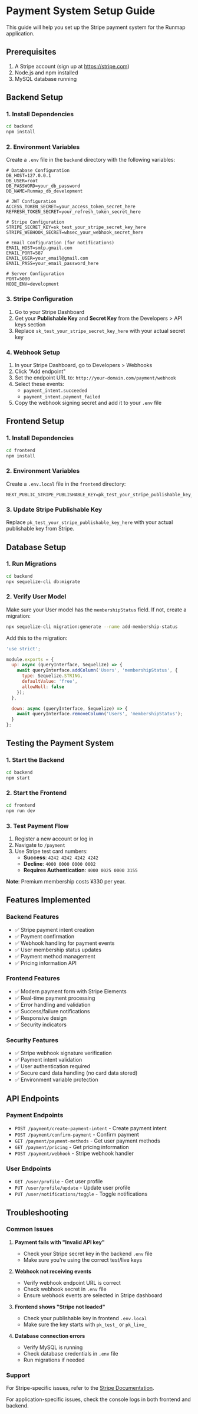 # Payment System Setup Guide

This guide will help you set up the Stripe payment system for the Runmap application.

## Prerequisites

1. A Stripe account (sign up at https://stripe.com)
2. Node.js and npm installed
3. MySQL database running

## Backend Setup

### 1. Install Dependencies

```bash
cd backend
npm install
```

### 2. Environment Variables

Create a `.env` file in the `backend` directory with the following variables:

```env
# Database Configuration
DB_HOST=127.0.0.1
DB_USER=root
DB_PASSWORD=your_db_password
DB_NAME=Runmap_db_development

# JWT Configuration
ACCESS_TOKEN_SECRET=your_access_token_secret_here
REFRESH_TOKEN_SECRET=your_refresh_token_secret_here

# Stripe Configuration
STRIPE_SECRET_KEY=sk_test_your_stripe_secret_key_here
STRIPE_WEBHOOK_SECRET=whsec_your_webhook_secret_here

# Email Configuration (for notifications)
EMAIL_HOST=smtp.gmail.com
EMAIL_PORT=587
EMAIL_USER=your_email@gmail.com
EMAIL_PASS=your_email_password_here

# Server Configuration
PORT=5000
NODE_ENV=development
```

### 3. Stripe Configuration

1. Go to your Stripe Dashboard
2. Get your **Publishable Key** and **Secret Key** from the Developers > API keys section
3. Replace `sk_test_your_stripe_secret_key_here` with your actual secret key

### 4. Webhook Setup

1. In your Stripe Dashboard, go to Developers > Webhooks
2. Click "Add endpoint"
3. Set the endpoint URL to: `http://your-domain.com/payment/webhook`
4. Select these events:
   - `payment_intent.succeeded`
   - `payment_intent.payment_failed`
5. Copy the webhook signing secret and add it to your `.env` file

## Frontend Setup

### 1. Install Dependencies

```bash
cd frontend
npm install
```

### 2. Environment Variables

Create a `.env.local` file in the `frontend` directory:

```env
NEXT_PUBLIC_STRIPE_PUBLISHABLE_KEY=pk_test_your_stripe_publishable_key_here
```

### 3. Update Stripe Publishable Key

Replace `pk_test_your_stripe_publishable_key_here` with your actual publishable key from Stripe.

## Database Setup

### 1. Run Migrations

```bash
cd backend
npx sequelize-cli db:migrate
```

### 2. Verify User Model

Make sure your User model has the `membershipStatus` field. If not, create a migration:

```bash
npx sequelize-cli migration:generate --name add-membership-status
```

Add this to the migration:

```javascript
'use strict';

module.exports = {
  up: async (queryInterface, Sequelize) => {
    await queryInterface.addColumn('Users', 'membershipStatus', {
      type: Sequelize.STRING,
      defaultValue: 'free',
      allowNull: false
    });
  },

  down: async (queryInterface, Sequelize) => {
    await queryInterface.removeColumn('Users', 'membershipStatus');
  }
};
```

## Testing the Payment System

### 1. Start the Backend

```bash
cd backend
npm start
```

### 2. Start the Frontend

```bash
cd frontend
npm run dev
```

### 3. Test Payment Flow

1. Register a new account or log in
2. Navigate to `/payment`
3. Use Stripe test card numbers:
   - **Success**: `4242 4242 4242 4242`
   - **Decline**: `4000 0000 0000 0002`
   - **Requires Authentication**: `4000 0025 0000 3155`

**Note**: Premium membership costs ¥330 per year.

## Features Implemented

### Backend Features
- ✅ Stripe payment intent creation
- ✅ Payment confirmation
- ✅ Webhook handling for payment events
- ✅ User membership status updates
- ✅ Payment method management
- ✅ Pricing information API

### Frontend Features
- ✅ Modern payment form with Stripe Elements
- ✅ Real-time payment processing
- ✅ Error handling and validation
- ✅ Success/failure notifications
- ✅ Responsive design
- ✅ Security indicators

### Security Features
- ✅ Stripe webhook signature verification
- ✅ Payment intent validation
- ✅ User authentication required
- ✅ Secure card data handling (no card data stored)
- ✅ Environment variable protection

## API Endpoints

### Payment Endpoints
- `POST /payment/create-payment-intent` - Create payment intent
- `POST /payment/confirm-payment` - Confirm payment
- `GET /payment/payment-methods` - Get user payment methods
- `GET /payment/pricing` - Get pricing information
- `POST /payment/webhook` - Stripe webhook handler

### User Endpoints
- `GET /user/profile` - Get user profile
- `PUT /user/profile/update` - Update user profile
- `PUT /user/notifications/toggle` - Toggle notifications

## Troubleshooting

### Common Issues

1. **Payment fails with "Invalid API key"**
   - Check your Stripe secret key in the backend `.env` file
   - Make sure you're using the correct test/live keys

2. **Webhook not receiving events**
   - Verify webhook endpoint URL is correct
   - Check webhook secret in `.env` file
   - Ensure webhook events are selected in Stripe dashboard

3. **Frontend shows "Stripe not loaded"**
   - Check your publishable key in frontend `.env.local`
   - Make sure the key starts with `pk_test_` or `pk_live_`

4. **Database connection errors**
   - Verify MySQL is running
   - Check database credentials in `.env` file
   - Run migrations if needed

### Support

For Stripe-specific issues, refer to the [Stripe Documentation](https://stripe.com/docs).

For application-specific issues, check the console logs in both frontend and backend. 